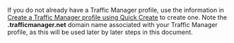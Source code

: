 If you do not already have a Traffic Manager profile, use the information in [Create a Traffic Manager profile using Quick Create](/en-us/library/windowsazure/dn339012.aspx) to create one. Note the **.trafficmanager.net** domain name associated with your Traffic Manager profile, as this will be used later by later steps in this document.